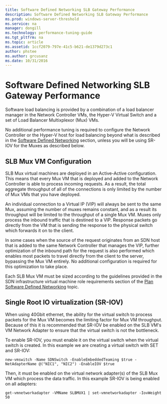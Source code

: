 ```yaml
---
title: Software Defined Networking SLB Gateway Performance  
description: Software Defined Networking SLB Gateway Performance
ms.prod: windows-server-threshold
ms.service: na
manager: dongill
ms.technology: performance-tuning-guide
ms.tgt_pltfrm: na
ms.topic: article
ms.assetid: 1ccf2079-797e-41c5-b621-de1379d273c1
author: phstee
ms.author: grcusanz
ms.date: 10/31/2016
---
```


# Software Defined Networking SLB Gateway Performance

Software load balancing is provided by a combination of a load balancer manager in the Network Controller VMs, the Hyper-V Virtual Switch and a set of Load Balancer Multixplexor (Mux) VMs.

No additional performance tuning is required to configure the Network Controller or the Hyper-V host for load balancing beyond what is described in the [Software Defined Networking](./Section_11.0-SoftwareDefinedNetworking.md) section, unless you will be using SR-IOV for the Muxes as described below.
 
## SLB Mux VM Configuration

SLB Mux virtual machines are deployed in an Active-Active configuration.  This means that every Mux VM that is deployed and added to the Network Controller is able to process incoming requests.  As a result, the total aggregate throughput of all of the connections is only limited by the number of Mux VMs that you have deployed.  

An individual connection to a Virtual IP (VIP) will always be sent to the same Mux, assuming the number of muxes remains constant, and as a result its throughput will be limited to the throughput of a single Mux VM.  Muxes only process the inbound traffic that is destined to a VIP.  Response packets go directly from the VM that is sending the response to the physical switch which forwards it on to the client.

In some cases when the source of the request originates from an SDN host that is added to the same Network Controller that manages the VIP, further optimization of the inbound path for the request is also performed which enables most packets to travel directly from the client to the server, bypassing the Mux VM entirely.  No additional configuration is required for this optimization to take place.

Each SLB Mux VM must be sized according to the guidelines provided in the SDN infrastructure virtual machine role requirements section of the [Plan Software Defined Networking](../../networking/sdn/plan/Plan-Software-Defined-Networking.md) topic.

## Single Root IO virtualization (SR-IOV)

When using 40Gbit ethernet, the ability for the virtual switch to process packets for the Mux VM becomes the limiting factor for Mux VM throughput.  Because of this it is recommended that SR-IOV be enabled on the SLB VM's VM Network Adapter to ensure that the virtual switch is not the bottleneck.

To enable SR-IOV, you must enable it on the virtual switch when the virtual switch is created.  In this example we are creating a virtual switch with SET and SR-IOV:

    new-vmswitch -Name SDNSwitch -EnableEmbeddedTeaming $true -NetAdapterName @("NIC1", "NIC2") -EnableIOV $true

Then, it must be enabled on the virtual network adapter(s) of the SLB Mux VM which process the data traffic.  In this example SR-IOV is being enabled on all adapters:

    get-vmnetworkadapter -VMName SLBMUX1 | set-vmnetworkadapter -IovWeight 50


